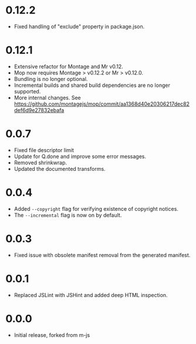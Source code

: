 # 0.12.2

-   Fixed handling of "exclude" property in package.json.

# 0.12.1

-   Extensive refactor for Montage and Mr v0.12.
-   Mop now requires Montage > v0.12.2 or Mr > v0.12.0.
-   Bundling is no longer optional.
-   Incremental builds and shared build dependencies are no longer supported.
-   More internal changes. See
    https://github.com/montagejs/mop/commit/aa1368d40e20306217dec82def6d9e27832ebafa

# 0.0.7

-   Fixed file descriptor limit
-   Update for Q.done and improve some error messages.
-   Removed shrinkwrap.
-   Updated the documented transforms.

# 0.0.4

-   Added ``--copyright`` flag for verifying existence of copyright
    notices.
-   The ``--incremental`` flag is now on by default.

# 0.0.3

-   Fixed issue with obsolete manifest removal from the generated
    manifest.

# 0.0.1

-   Replaced JSLint with JSHint and added deep HTML inspection.

# 0.0.0

-   Initial release, forked from m-js

